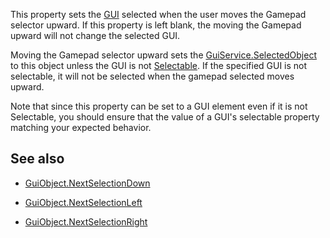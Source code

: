 This property sets the [GUI](https://developer.roblox.com/api-reference/class/GuiObject) selected when the user moves the Gamepad selector upward. If this property is left blank, the moving the Gamepad upward will not change the selected GUI.

Moving the Gamepad selector upward sets the [GuiService.SelectedObject](https://developer.roblox.com/api-reference/property/GuiService/SelectedObject) to this object unless the GUI is not [Selectable](https://developer.roblox.com/api-reference/property/GuiObject/Selectable). If the specified GUI is not selectable, it will not be selected when the gamepad selected moves upward.

Note that since this property can be set to a GUI element even if it is not Selectable, you should ensure that the value of a GUI's selectable property matching your expected behavior.

## See also

 - [GuiObject.NextSelectionDown](https://developer.roblox.com/api-reference/property/GuiObject/NextSelectionDown)

 - [GuiObject.NextSelectionLeft](https://developer.roblox.com/api-reference/property/GuiObject/NextSelectionLeft)

 - [GuiObject.NextSelectionRight](https://developer.roblox.com/api-reference/property/GuiObject/NextSelectionRight)